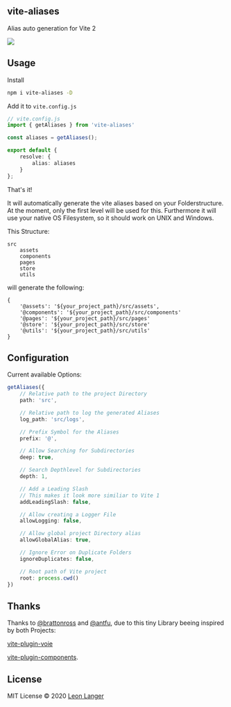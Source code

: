 <h2 align="left">vite-aliases</h2>

<p align="left">Alias auto generation for Vite 2</p>

<p align="left">
<a href="https://www.npmjs.com/package/vite-aliases">
<img src="https://img.shields.io/npm/v/vite-aliases?color=222&style=flat-square">
</a>
</p>

## Usage

Install

```bash
npm i vite-aliases -D
```

Add it to `vite.config.js`

```ts
// vite.config.js
import { getAliases } from 'vite-aliases'

const aliases = getAliases();

export default {
	resolve: {
		alias: aliases
	}
};
```

That's it!

It will automatically generate the vite aliases based on your Folderstructure.
At the moment, only the first level will be used for this.
Furthermore it will use your native OS Filesystem, so it should work on UNIX and Windows.

This Structure:

```
src
    assets
    components
    pages
    store
    utils
```

will generate the following:

```
{
    '@assets': '${your_project_path}/src/assets',
    '@components': '${your_project_path}/src/components'
    '@pages': '${your_project_path}/src/pages'
    '@store': '${your_project_path}/src/store'
    '@utils': '${your_project_path}/src/utils'
}
```

## Configuration

Current available Options:

```ts
getAliases({
	// Relative path to the project Directory
	path: 'src',

	// Relative path to log the generated Aliases
	log_path: 'src/logs',

	// Prefix Symbol for the Aliases
	prefix: '@',

	// Allow Searching for Subdirectories
	deep: true,

	// Search Depthlevel for Subdirectories
	depth: 1,

	// Add a Leading Slash
	// This makes it look more similiar to Vite 1
	addLeadingSlash: false,

	// Allow creating a Logger File
	allowLogging: false,

	// Allow global project Directory alias
	allowGlobalAlias: true,

	// Ignore Error on Duplicate Folders
	ignoreDuplicates: false,

	// Root path of Vite project
	root: process.cwd()
})
```

## Thanks

Thanks to [@brattonross](https://github.com/brattonross) and [@antfu](https://github.com/antfu),
due to this tiny Library beeing inspired by both Projects:

[vite-plugin-voie](https://github.com/vamplate/vite-plugin-voie)

[vite-plugin-components](https://github.com/antfu/vite-plugin-components).

## License

MIT License © 2020 [Leon Langer](https://github.com/subwaytime)
